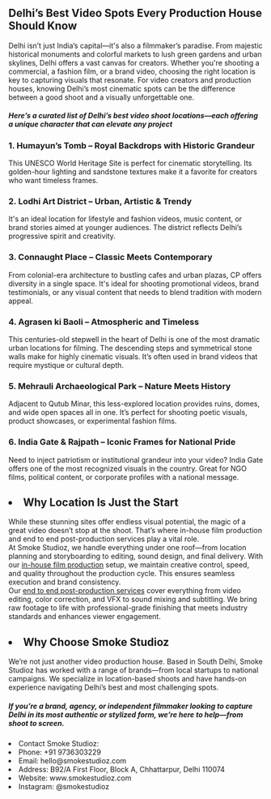 <h2>Delhi’s Best Video Spots Every Production House Should Know</h2>
Delhi isn’t just India’s capital—it's also a filmmaker’s paradise. From majestic historical monuments and colorful markets to lush green gardens and urban skylines, Delhi offers a vast canvas for creators. Whether you're shooting a commercial, a fashion film, or a brand video, choosing the right location is key to capturing visuals that resonate. For video creators and production houses, knowing Delhi’s most cinematic spots can be the difference between a good shoot and a visually unforgettable one.<br>
<h5>Here’s a curated list of Delhi’s best video shoot locations—each offering a unique character that can elevate any project</h5>
<h3>1. Humayun’s Tomb – Royal Backdrops with Historic Grandeur</h3>
This UNESCO World Heritage Site is perfect for cinematic storytelling. Its golden-hour lighting and sandstone textures make it a favorite for creators who want timeless frames.<br>
<h3>2. Lodhi Art District – Urban, Artistic & Trendy</h3>
It's an ideal location for lifestyle and fashion videos, music content, or brand stories aimed at younger audiences. The district reflects Delhi’s progressive spirit and creativity.<br>
<h3>3. Connaught Place – Classic Meets Contemporary</h3>
From colonial-era architecture to bustling cafes and urban plazas, CP offers diversity in a single space. It's ideal for shooting promotional videos, brand testimonials, or any visual content that needs to blend tradition with modern appeal.<br>
<h3>4. Agrasen ki Baoli – Atmospheric and Timeless</h3>
This centuries-old stepwell in the heart of Delhi is one of the most dramatic urban locations for filming. The descending steps and symmetrical stone walls make for highly cinematic visuals. It’s often used in brand videos that require mystique or cultural depth.<br>
<h3>5. Mehrauli Archaeological Park – Nature Meets History</h3>
Adjacent to Qutub Minar, this less-explored location provides ruins, domes, and wide open spaces all in one. It’s perfect for shooting poetic visuals, product showcases, or experimental fashion films.<br>
<h3>6. India Gate & Rajpath – Iconic Frames for National Pride</h3>
Need to inject patriotism or institutional grandeur into your video? India Gate offers one of the most recognized visuals in the country. Great for NGO films, political content, or corporate profiles with a national message.<br>
<h2><li>	Why Location Is Just the Start</h2></li>
While these stunning sites offer endless visual potential, the magic of a great video doesn’t stop at the shoot. That’s where in-house film production and end to end post-production services play a vital role.<br>
At Smoke Studioz, we handle everything under one roof—from location planning and storyboarding to editing, sound design, and final delivery. With our <a href="https://www.smokestudioz.com/services" title="in-house film production services" alt"in-house film production services">in-house film production</a> setup, we maintain creative control, speed, and quality throughout the production cycle. This ensures seamless execution and brand consistency.<br>
Our <a href="https://www.smokestudioz.com/services" title="end to end post-production services" alt"end to end post-production services">end to end post-production services</a> cover everything from video editing, color correction, and VFX to sound mixing and subtitling. We bring raw footage to life with professional-grade finishing that meets industry standards and enhances viewer engagement.<br>
<h2><li> Why Choose Smoke Studioz</h2></li>
We’re not just another video production house. Based in South Delhi, Smoke Studioz has worked with a range of brands—from local startups to national campaigns. We specialize in location-based shoots and have hands-on experience navigating Delhi’s best and most challenging spots.<br>
<h5>If you’re a brand, agency, or independent filmmaker looking to capture Delhi in its most authentic or stylized form, we’re here to help—from shoot to screen.</h5>
<li>Contact Smoke Studioz:</li>
<li>Phone: +91 9736303229</li>
<li>Email: hello@smokestudioz.com</li>
<li>Address: B92/A First Floor, Block A, Chhattarpur, Delhi 110074</li>
<li>Website: www.smokestudioz.com</li>
<li>Instagram: @smokestudioz</li>
